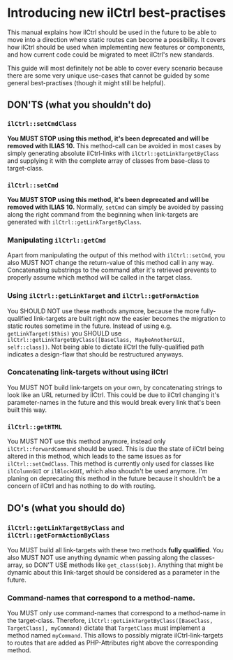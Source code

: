 # Introducing new ilCtrl best-practises

This manual explains how ilCtrl should be used in the future to be able to move into a direction where static routes can
become a possibility. It covers how ilCtrl should be used when implementing new features or components, and how current
code could be migrated to meet ilCtrl's new standards.

This guide will most definitely not be able to cover every scenario because there are some very unique use-cases that
cannot be guided by some general best-practises (though it might still be helpful).

## DON'TS (what you shouldn't do)

### `ilCtrl::setCmdClass`

**You MUST STOP using this method, it's been deprecated and will be removed with ILIAS 10.** This method-call can be avoided
in most cases by simply generating absolute ilCtrl-links with `ilCtrl::getLinkTargetByClass` and supplying it with the
complete array of classes from base-class to target-class.

### `ilCtrl::setCmd`

**You MUST STOP using this method, it's been deprecated and will be removed with ILIAS 10.** Normally, `setCmd` can simply
be avoided by passing along the right command from the beginning when link-targets are generated with `ilCtrl::getLinkTargetByClass`. 

### Manipulating `ilCtrl::getCmd`

Apart from manipulating the output of this method with `ilCtrl::setCmd`, you also MUST NOT change the return-value of this
method call in any way. Concatenating substrings to the command after it's retrieved prevents to properly assume which method
will be called in the target class.

### Using `ilCtrl::getLinkTarget` and `ilCtrl::getFormAction`

You SHOULD NOT use these methods anymore, because the more fully-qualified link-targets are built right now the easier becomes
the migration to static routes sometime in the future. Instead of using e.g. `getLinkTarget($this)` you SHOULD use 
`ilCtrl::getLinkTargetByClass([BaseClass, MaybeAnotherGUI, self::class])`.
Not being able to dictate ilCtrl the fully-qualified path indicates a design-flaw that should be restructured anyways.

### Concatenating link-targets without using ilCtrl 

You MUST NOT build link-targets on your own, by concatenating strings to look like an URL returned by ilCtrl. This could
be due to ilCtrl changing it's parameter-names in the future and this would break every link that's been built this way.

### `ilCtrl::getHTML`

You MUST NOT use this method anymore, instead only `ilCtrl::forwardCommand` should be used. This is due the state of ilCtrl
being altered in this method, which leads to the same issues as for `ilCtrl::setCmdClass`.
This method is currently only used for classes like `ilColumnGUI` or `ilBlockGUI`, which also shoudn't be used anymore.
I'm planing on deprecating this method in the future because it shouldn't be a concern of ilCtrl and has nothing to do
with routing.

## DO's (what you should do)

### `ilCtrl::getLinkTargetByClass` and `ilCtrl::getFormActionByClass`

You MUST build all link-targets with these two methods **fully qualified**. You also MUST NOT use anything dynamic when passing
along the classes-array, so DON'T USE methods like `get_class($obj)`. Anything that might be dynamic about this link-target
should be considered as a parameter in the future.

### Command-names that correspond to a method-name.

You MUST only use command-names that correspond to a method-name in the target-class. Therefore, 
`ilCtrl::getLinkTargetByClass([BaseClass, TargetClass], myCommand)` dictate that `TargetClass` must implement a method
named `myCommand`. This allows to possibly migrate ilCtrl-link-targets to routes that are added as PHP-Attributes right
above the corresponding method.
